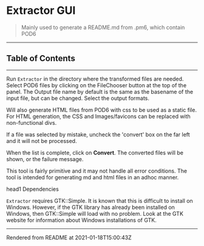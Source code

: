 # Extractor GUI
>Mainly used to generate a README.md from <Modulename>.pm6, which contain POD6


----
## Table of Contents

----
Run `Extractor` in the directory where the transformed files are needed. Select POD6 files by clicking on the FileChooser button at the top of the panel. The Output file name by default is the same as the basename of the input file, but can be changed. Select the output formats.

Will also generate HTML files from POD6 with css to be used as a static file. For HTML generation, the CSS and Images/favicons can be replaced with non-functional divs.

If a file was selected by mistake, uncheck the 'convert' box on the far left and it will not be processed.

When the list is complete, click on **Convert**. The converted files will be shown, or the failure message.

This tool is fairly primitive and it may not handle all error conditions. The tool is intended for generating md and html files in an adhoc manner.

head1 Dependencies

`Extractor` requires GTK::Simple. It is known that this is difficult to install on Windows. However, if the GTK library has already been installed on Windows, then GTK::Simple will load with no problem. Look at the GTK website for information about Windows installations of GTK.








----
Rendered from README at 2021-01-18T15:00:43Z